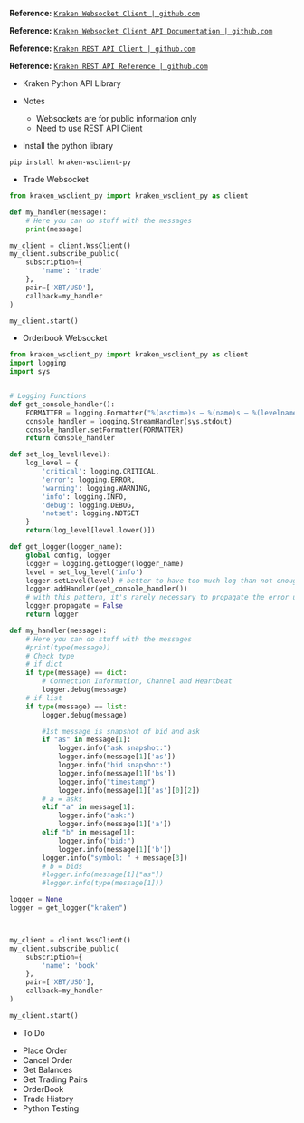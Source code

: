 

**Reference:** <a href="https://github.com/krakenfx/kraken-wsclient-py" target="_blank">`Kraken Websocket Client | github.com`</a>

**Reference:** <a href="https://www.kraken.com/features/websocket-api" target="_blank">`Kraken Websocket Client API Documentation | github.com`</a>

**Reference:** <a href="https://pypi.org/project/krakenex/" target="_blank">`Kraken REST API Client | github.com`</a>

**Reference:** <a href="https://www.kraken.com/features/api" target="_blank">`Kraken REST API Reference | github.com`</a>

- Kraken Python API Library

- Notes
    + Websockets are for public information only
    + Need to use REST API Client


- Install the python library

```shell
pip install kraken-wsclient-py
```

- Trade Websocket

```python
from kraken_wsclient_py import kraken_wsclient_py as client

def my_handler(message):
    # Here you can do stuff with the messages
    print(message)

my_client = client.WssClient()
my_client.subscribe_public(
    subscription={
        'name': 'trade'
    },
    pair=['XBT/USD'],
    callback=my_handler
)

my_client.start()
```

- Orderbook Websocket

```python
from kraken_wsclient_py import kraken_wsclient_py as client
import logging
import sys


# Logging Functions
def get_console_handler():
    FORMATTER = logging.Formatter("%(asctime)s — %(name)s — %(levelname)s — %(message)s")
    console_handler = logging.StreamHandler(sys.stdout)
    console_handler.setFormatter(FORMATTER)
    return console_handler

def set_log_level(level):
    log_level = {
        'critical': logging.CRITICAL,
        'error': logging.ERROR,
        'warning': logging.WARNING,
        'info': logging.INFO,
        'debug': logging.DEBUG,
        'notset': logging.NOTSET
    }
    return(log_level[level.lower()])

def get_logger(logger_name):
    global config, logger
    logger = logging.getLogger(logger_name)
    level = set_log_level('info')
    logger.setLevel(level) # better to have too much log than not enough
    logger.addHandler(get_console_handler())
    # with this pattern, it's rarely necessary to propagate the error up to parent
    logger.propagate = False
    return logger

def my_handler(message):
    # Here you can do stuff with the messages
    #print(type(message))
    # Check type
    # if dict
    if type(message) == dict:
        # Connection Information, Channel and Heartbeat
        logger.debug(message)
    # if list
    if type(message) == list:
        logger.debug(message)

        #1st message is snapshot of bid and ask
        if "as" in message[1]:
            logger.info("ask snapshot:")
            logger.info(message[1]['as'])
            logger.info("bid snapshot:")
            logger.info(message[1]['bs'])
            logger.info("timestamp")
            logger.info(message[1]['as'][0][2])
        # a = asks
        elif "a" in message[1]:
            logger.info("ask:")
            logger.info(message[1]['a'])
        elif "b" in message[1]:
            logger.info("bid:")
            logger.info(message[1]['b'])
        logger.info("symbol: " + message[3])
        # b = bids
        #logger.info(message[1]["as"])
        #logger.info(type(message[1]))

logger = None
logger = get_logger("kraken")



my_client = client.WssClient()
my_client.subscribe_public(
    subscription={
        'name': 'book'
    },
    pair=['XBT/USD'],
    callback=my_handler
)

my_client.start()
```

* To Do

- Place Order
- Cancel Order
- Get Balances
- Get Trading Pairs
- OrderBook
- Trade History
- Python Testing
